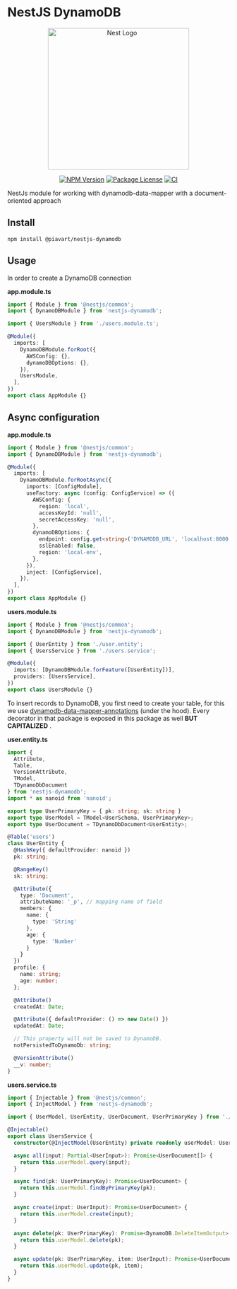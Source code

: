 # NestJS DynamoDB
<p align="center">
  <a href="http://nestjs.com/" target="blank"><img src="https://nestjs.com/img/logo_text.svg" width="320" alt="Nest Logo" /></a>
</p>
<p align="center">
<a href="https://www.npmjs.com/package/@piavart/nestjs-dynamodb"><img src="https://img.shields.io/npm/v/@piavart/nestjs-dynamodb" alt="NPM Version"></a>
<a href="https://github.com/piavart/nestjs-dynamoose/blob/master/LICENSE"><img src="https://img.shields.io/github/license/piavart/nestjs-dynamodb" alt="Package License"></a>
<a href="https://github.com/piavart/nestjs-dynamodb/actions"><img src="https://github.com/piavart/nestjs-dynamodb/workflows/Node.js%20CI/badge.svg" alt="CI"></a>

NestJs module for working with dynamodb-data-mapper with a document-oriented approach

## Install
`npm install @piavart/nestjs-dynamodb`

## Usage

In order to create a DynamoDB connection

**app.module.ts**

``` ts
import { Module } from '@nestjs/common';
import { DynamoDBModule } from 'nestjs-dynamodb';

import { UsersModule } from './users.module.ts';

@Module({
  imports: [
    DynamoDBModule.forRoot({
      AWSConfig: {},
      dynamoDBOptions: {},
    }),
    UsersModule,
  ],
})
export class AppModule {}
```

## Async configuration

**app.module.ts**

```typescript
import { Module } from '@nestjs/common';
import { DynamoDBModule } from 'nestjs-dynamodb';

@Module({
  imports: [
    DynamoDBModule.forRootAsync({
      imports: [ConfigModule],
      useFactory: async (config: ConfigService) => ({
        AWSConfig: {
          region: 'local',
          accessKeyId: 'null',
          secretAccessKey: 'null',
        },
        dynamoDBOptions: {
          endpoint: config.get<string>('DYNAMODB_URL', 'localhost:8000'),
          sslEnabled: false,
          region: 'local-env',
        },
      }),
      inject: [ConfigService],
    }),
  ],
})
export class AppModule {}
```

**users.module.ts**

```typescript
import { Module } from '@nestjs/common';
import { DynamoDBModule } from 'nestjs-dynamodb';

import { UserEntity } from './user.entity';
import { UsersService } from './users.service';

@Module({
  imports: [DynamoDBModule.forFeature([UserEntity])],
  providers: [UsersService],
})
export class UsersModule {}
```

To insert records to DynamoDB, you first need to create your table, for this we use [dynamodb-data-mapper-annotations](https://github.com/awslabs/dynamodb-data-mapper-js/tree/master/packages/dynamodb-data-mapper-annotations) (under the hood). Every decorator in that package is exposed in this package as well **BUT CAPITALIZED** .

**user.entity.ts**

```typescript
import { 
  Attribute, 
  Table, 
  VersionAttribute, 
  TModel, 
  TDynamoDbDocument 
} from 'nestjs-dynamodb';
import * as nanoid from 'nanoid';

export type UserPrimaryKey = { pk: string; sk: string }
export type UserModel = TModel<UserSchema, UserPrimaryKey>;
export type UserDocument = TDynamoDbDocument<UserEntity>;

@Table('users')
class UserEntity {
  @HashKey({ defaultProvider: nanoid })
  pk: string;

  @RangeKey()
  sk: string;

  @Attribute({
    type: 'Document',
    attributeName: '_p', // mapping name of field
    members: {
      name: {
        type: 'String'
      },
      age: {
        type: 'Number'
      }
    }
  })
  profile: {
    name: string;
    age: number;
  };

  @Attribute()
  createdAt: Date;

  @Attribute({ defaultProvider: () => new Date() })
  updatedAt: Date;

  // This property will not be saved to DynamoDB.
  notPersistedToDynamoDb: string;

  @VersionAttribute()
  __v: number;
}
```


**users.service.ts**

```typescript
import { Injectable } from '@nestjs/common';
import { InjectModel } from 'nestjs-dynamodb';

import { UserModel, UserEntity, UserDocument, UserPrimaryKey } from './user.entity';

@Injectable()
export class UsersService {
  constructor(@InjectModel(UserEntity) private readonly userModel: UserModel) {}

  async all(input: Partial<UserInput>): Promise<UserDocument[]> {
    return this.userModel.query(input);
  }

  async find(pk: UserPrimaryKey): Promise<UserDocument> {
    return this.userModel.findByPrimaryKey(pk);
  }

  async create(input: UserInput): Promise<UserDocument> {
    return this.userModel.create(input);
  }

  async delete(pk: UserPrimaryKey): Promise<DynamoDB.DeleteItemOutput> {
    return this.userModel.delete(pk);
  }

  async update(pk: UserPrimaryKey, item: UserInput): Promise<UserDocument> {
    return this.userModel.update(pk, item);
  }
}
```